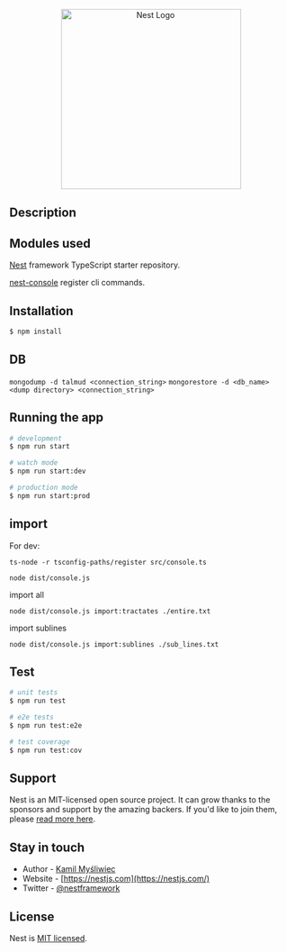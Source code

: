 <p align="center">
  <a href="http://nestjs.com/" target="blank"><img src="https://nestjs.com/img/logo_text.svg" width="320" alt="Nest Logo" /></a>
</p>

[travis-image]: https://api.travis-ci.org/nestjs/nest.svg?branch=master
[travis-url]: https://travis-ci.org/nestjs/nest
[linux-image]: https://img.shields.io/travis/nestjs/nest/master.svg?label=linux
[linux-url]: https://travis-ci.org/nestjs/nest
  
## Description

## Modules used

[Nest](https://github.com/nestjs/nest) framework TypeScript starter repository.

[nest-console](https://www.npmjs.com/package/nestjs-console) register cli commands.

## Installation

```bash
$ npm install
```

## DB

```mongodump -d talmud <connection_string>```
```mongorestore -d <db_name> <dump directory> <connection_string>```

## Running the app

```bash
# development
$ npm run start

# watch mode
$ npm run start:dev

# production mode
$ npm run start:prod
```

## import
For dev:
```
ts-node -r tsconfig-paths/register src/console.ts
```

```
node dist/console.js
```
import all
```
node dist/console.js import:tractates ./entire.txt
```
import sublines
```
node dist/console.js import:sublines ./sub_lines.txt
```

## Test

```bash
# unit tests
$ npm run test

# e2e tests
$ npm run test:e2e

# test coverage
$ npm run test:cov
```

## Support

Nest is an MIT-licensed open source project. It can grow thanks to the sponsors and support by the amazing backers. If you'd like to join them, please [read more here](https://docs.nestjs.com/support).

## Stay in touch

- Author - [Kamil Myśliwiec](https://kamilmysliwiec.com)
- Website - [https://nestjs.com](https://nestjs.com/)
- Twitter - [@nestframework](https://twitter.com/nestframework)

## License

  Nest is [MIT licensed](LICENSE).
